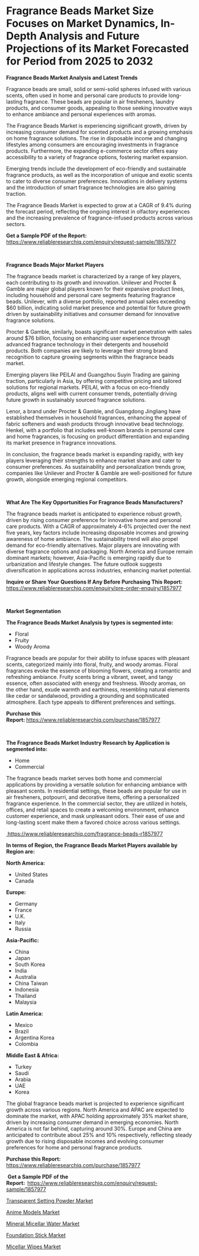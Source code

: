 <p><h1>Fragrance Beads Market Size Focuses on Market Dynamics, In-Depth Analysis and Future Projections of its Market Forecasted for Period from 2025 to 2032</h1></p><p><strong>Fragrance Beads Market Analysis and Latest Trends</strong></p>
<p><p>Fragrance beads are small, solid or semi-solid spheres infused with various scents, often used in home and personal care products to provide long-lasting fragrance. These beads are popular in air fresheners, laundry products, and consumer goods, appealing to those seeking innovative ways to enhance ambiance and personal experiences with aromas. </p><p>The Fragrance Beads Market is experiencing significant growth, driven by increasing consumer demand for scented products and a growing emphasis on home fragrance solutions. The rise in disposable income and changing lifestyles among consumers are encouraging investments in fragrance products. Furthermore, the expanding e-commerce sector offers easy accessibility to a variety of fragrance options, fostering market expansion.</p><p>Emerging trends include the development of eco-friendly and sustainable fragrance products, as well as the incorporation of unique and exotic scents to cater to diverse consumer preferences. Innovations in delivery systems and the introduction of smart fragrance technologies are also gaining traction.</p><p>The Fragrance Beads Market is expected to grow at a CAGR of 9.4% during the forecast period, reflecting the ongoing interest in olfactory experiences and the increasing prevalence of fragrance-infused products across various sectors.</p></p>
<p><strong>Get a Sample PDF of the Report:&nbsp;</strong> <a href="https://www.reliableresearchiq.com/enquiry/request-sample/1857977?utm_campaign=1896&utm_medium=2&utm_source=Github&utm_content=ia&utm_term=05042025&utm_id=fragrance-beads">https://www.reliableresearchiq.com/enquiry/request-sample/1857977</a></p>
<p>&nbsp;</p>
<p><strong>Fragrance Beads Major Market Players</strong></p>
<p><p>The fragrance beads market is characterized by a range of key players, each contributing to its growth and innovation. Unilever and Procter & Gamble are major global players known for their expansive product lines, including household and personal care segments featuring fragrance beads. Unilever, with a diverse portfolio, reported annual sales exceeding $60 billion, indicating solid market presence and potential for future growth driven by sustainability initiatives and consumer demand for innovative fragrance solutions.</p><p>Procter & Gamble, similarly, boasts significant market penetration with sales around $76 billion, focusing on enhancing user experience through advanced fragrance technology in their detergents and household products. Both companies are likely to leverage their strong brand recognition to capture growing segments within the fragrance beads market.</p><p>Emerging players like PEILAI and Guangzhou Suyin Trading are gaining traction, particularly in Asia, by offering competitive pricing and tailored solutions for regional markets. PEILAI, with a focus on eco-friendly products, aligns well with current consumer trends, potentially driving future growth in sustainably sourced fragrance solutions.</p><p>Lenor, a brand under Procter & Gamble, and Guangdong Jingliang have established themselves in household fragrances, enhancing the appeal of fabric softeners and wash products through innovative bead technology. Henkel, with a portfolio that includes well-known brands in personal care and home fragrances, is focusing on product differentiation and expanding its market presence in fragrance innovations.</p><p>In conclusion, the fragrance beads market is expanding rapidly, with key players leveraging their strengths to enhance market share and cater to consumer preferences. As sustainability and personalization trends grow, companies like Unilever and Procter & Gamble are well-positioned for future growth, alongside emerging regional competitors.</p></p>
<p>&nbsp;</p>
<p><strong>What Are The Key Opportunities For Fragrance Beads Manufacturers?</strong></p>
<p><p>The fragrance beads market is anticipated to experience robust growth, driven by rising consumer preference for innovative home and personal care products. With a CAGR of approximately 4-6% projected over the next five years, key factors include increasing disposable incomes and growing awareness of home ambiance. The sustainability trend will also propel demand for eco-friendly alternatives. Major players are innovating with diverse fragrance options and packaging. North America and Europe remain dominant markets; however, Asia-Pacific is emerging rapidly due to urbanization and lifestyle changes. The future outlook suggests diversification in applications across industries, enhancing market potential.</p></p>
<p><strong>Inquire or Share Your Questions If Any Before Purchasing This Report:</strong> <a href="https://www.reliableresearchiq.com/enquiry/pre-order-enquiry/1857977?utm_campaign=1896&utm_medium=2&utm_source=Github&utm_content=ia&utm_term=05042025&utm_id=fragrance-beads">https://www.reliableresearchiq.com/enquiry/pre-order-enquiry/1857977</a></p>
<p>&nbsp;</p>
<p><strong>Market Segmentation</strong></p>
<p><strong>The Fragrance Beads Market Analysis by types is segmented into:</strong></p>
<p><ul><li>Floral</li><li>Fruity</li><li>Woody Aroma</li></ul></p>
<p><p>Fragrance beads are popular for their ability to infuse spaces with pleasant scents, categorized mainly into floral, fruity, and woody aromas. Floral fragrances evoke the essence of blooming flowers, creating a romantic and refreshing ambiance. Fruity scents bring a vibrant, sweet, and tangy essence, often associated with energy and freshness. Woody aromas, on the other hand, exude warmth and earthiness, resembling natural elements like cedar or sandalwood, providing a grounding and sophisticated atmosphere. Each type appeals to different preferences and settings.</p></p>
<p><strong>Purchase this Report:&nbsp;</strong><a href="https://www.reliableresearchiq.com/purchase/1857977?utm_campaign=1896&utm_medium=2&utm_source=Github&utm_content=ia&utm_term=05042025&utm_id=fragrance-beads">https://www.reliableresearchiq.com/purchase/1857977</a></p>
<p>&nbsp;</p>
<p><strong>The Fragrance Beads Market Industry Research by Application is segmented into:</strong></p>
<p><ul><li>Home</li><li>Commercial</li></ul></p>
<p><p>The fragrance beads market serves both home and commercial applications by providing a versatile solution for enhancing ambiance with pleasant scents. In residential settings, these beads are popular for use in air fresheners, potpourri, and decorative items, offering a personalized fragrance experience. In the commercial sector, they are utilized in hotels, offices, and retail spaces to create a welcoming environment, enhance customer experience, and mask unpleasant odors. Their ease of use and long-lasting scent make them a favored choice across various settings.</p></p>
<p><a href="https://www.reliableresearchiq.com/fragrance-beads-r1857977?utm_campaign=1896&utm_medium=2&utm_source=Github&utm_content=ia&utm_term=05042025&utm_id=fragrance-beads">&nbsp;https://www.reliableresearchiq.com/fragrance-beads-r1857977</a></p>
<p><strong>In terms of Region, the Fragrance Beads Market Players available by Region are:</strong></p>
<p>
    <p> <strong> North America: </strong>
        <ul>
            <li>United States</li>
            <li>Canada</li>
        </ul>
        </p> 
    <p> <strong> Europe: </strong>
        <ul>
            <li>Germany</li>
            <li>France</li>
            <li>U.K.</li>
            <li>Italy</li>
            <li>Russia</li>
        </ul>
        </p> 
    <p> <strong> Asia-Pacific: </strong>
        <ul>
            <li>China</li>
            <li>Japan</li>
            <li>South Korea</li>
            <li>India</li>
            <li>Australia</li>
            <li>China Taiwan</li>
            <li>Indonesia</li>
            <li>Thailand</li>
            <li>Malaysia</li>
        </ul>
        </p> 
    <p> <strong> Latin America: </strong>
        <ul>
            <li>Mexico</li>
            <li>Brazil</li>
            <li>Argentina Korea</li>
            <li>Colombia</li>
        </ul>
        </p> 
    <p> <strong> Middle East & Africa: </strong>
        <ul>
            <li>Turkey</li>
            <li>Saudi</li>
            <li>Arabia</li>
            <li>UAE</li>
            <li>Korea</li>
        </ul>
    </p>
    </p>
<p><p>The global fragrance beads market is projected to experience significant growth across various regions. North America and APAC are expected to dominate the market, with APAC holding approximately 35% market share, driven by increasing consumer demand in emerging economies. North America is not far behind, capturing around 30%. Europe and China are anticipated to contribute about 25% and 10% respectively, reflecting steady growth due to rising disposable incomes and evolving consumer preferences for home and personal fragrance products.</p></p>
<p><strong>Purchase this Report: </strong><a href="https://www.reliableresearchiq.com/purchase/1857977?utm_campaign=1896&utm_medium=2&utm_source=Github&utm_content=ia&utm_term=05042025&utm_id=fragrance-beads">https://www.reliableresearchiq.com/purchase/1857977</a></p>
<p>&nbsp;<strong>Get a Sample PDF of the Report:&nbsp;&nbsp;</strong><a href="https://www.reliableresearchiq.com/enquiry/request-sample/1857977?utm_campaign=1896&utm_medium=2&utm_source=Github&utm_content=ia&utm_term=05042025&utm_id=fragrance-beads">https://www.reliableresearchiq.com/enquiry/request-sample/1857977</a></p>
<p><strong></strong></p>
<p><p><a href="https://github.com/alablisepah/Market-Research-Report-List-1/blob/main/transparent-setting-powder-market.md?utm_campaign=1896&utm_medium=2&utm_source=Github&utm_content=ia&utm_term=05042025&utm_id=fragrance-beads">Transparent Setting Powder Market</a></p><p><a href="https://github.com/hoganemken50/Market-Research-Report-List-1/blob/main/anime-models-market.md?utm_campaign=1896&utm_medium=2&utm_source=Github&utm_content=ia&utm_term=05042025&utm_id=fragrance-beads">Anime Models Market</a></p><p><a href="https://github.com/keeniielokl/Market-Research-Report-List-1/blob/main/mineral-micellar-water-market.md?utm_campaign=1896&utm_medium=2&utm_source=Github&utm_content=ia&utm_term=05042025&utm_id=fragrance-beads">Mineral Micellar Water Market</a></p><p><a href="https://github.com/kuziaaring40/Market-Research-Report-List-1/blob/main/foundation-stick-market.md?utm_campaign=1896&utm_medium=2&utm_source=Github&utm_content=ia&utm_term=05042025&utm_id=fragrance-beads">Foundation Stick Market</a></p><p><a href="https://github.com/bauzolesco/Market-Research-Report-List-1/blob/main/micellar-wipes-market.md?utm_campaign=1896&utm_medium=2&utm_source=Github&utm_content=ia&utm_term=05042025&utm_id=fragrance-beads">Micellar Wipes Market</a></p></p>